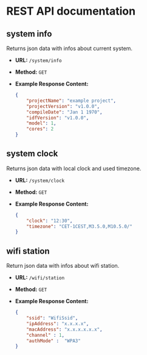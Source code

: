 # REST API documentation

## system info
  Returns json data with infos about current system.

* **URL:** `/system/info`

* **Method:** `GET`

* **Example Response Content:**
    ```json
    {
        "projectName": "example project",
        "projectVersion": "v1.0.0",
        "compileDate": "Jan 1 1970", 
        "idfVersion": "v1.0.0", 
        "model": 1, 
        "cores": 2 
    }
    ```

## system clock
  Returns json data with local clock and used timezone.

* **URL:** `/system/clock`

* **Method:** `GET`

* **Example Response Content:**
    ```json
    {
        "clock": "12:30",
        "timezone": "CET-1CEST,M3.5.0,M10.5.0/"
    }
    ```

## wifi station
  Return json data with infos about wifi station.

* **URL:** `/wifi/station`

* **Method:** `GET`

* **Example Response Content:**
    ```json
    {
        "ssid": "WifiSsid",
        "ipAddress": "x.x.x.x",
        "macAddress": "x.x.x.x.x.x",
        "channel" : 1,
        "authMode" :  "WPA3"
    }
    ```